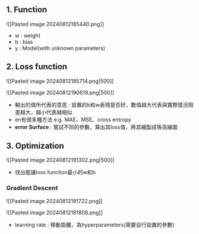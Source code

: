 
## 1. Function

![[Pasted image 20240812185440.png]]

- w : weight
- b : bias
- y : Model(with unknown parameters)

## 2. Loss function
![[Pasted image 20240812185714.png|500]] 

![[Pasted image 20240812190619.png|500]]

- 輸出的值所代表的意思 :  設置的b和w表現是否好，數值越大代表與實際情況相差越大，越小代表越相似
- en有很多種方法 e.g. MAE、MSE、cross entropy
- **error Surface** : 嘗試不同的參數，算出其loss值，將其繪製成等高線圖

## 3. Optimization

![[Pasted image 20240812191302.png|500]]

- 找出能讓loss function最小的w和b
### Gradient Descent

![[Pasted image 20240812191722.png]]

![[Pasted image 20240812191808.png]]

- learning rate : 移動距離，為hyperparameters(需要自行設置的參數)